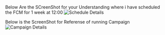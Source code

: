 Below Are the SCreenShot for your Understanding where i have scheduled the FCM for 1 week at 12:00
![Schedule Details](https://github.com/Samarsinh999/NewsOn/assets/137376540/18bd7f83-1fa3-46ba-b0e2-d030eac5a355)

Below is the ScreenShot for Referense of running Campaign 
![Campaign Details](https://github.com/Samarsinh999/NewsOn/assets/137376540/8943723d-3f00-4622-89be-15309abe66f0)
